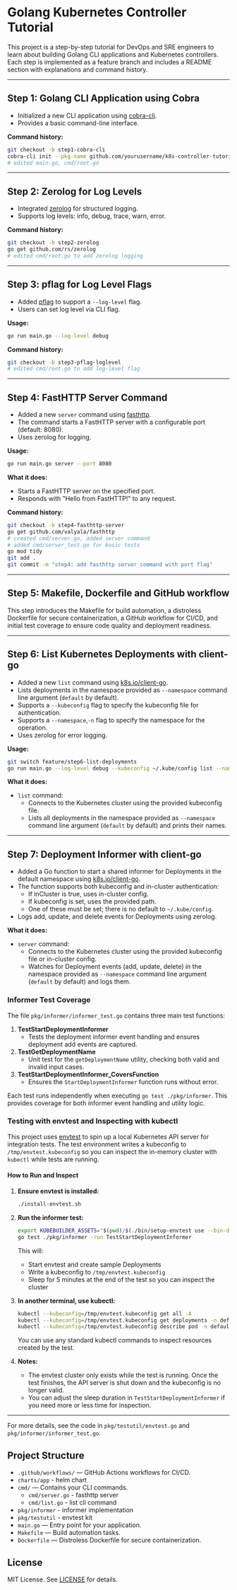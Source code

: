 # Golang Kubernetes Controller Tutorial

This project is a step-by-step tutorial for DevOps and SRE engineers to learn about building Golang CLI applications and Kubernetes controllers. Each step is implemented as a feature branch and includes a README section with explanations and command history.

---

## Step 1: Golang CLI Application using Cobra

- Initialized a new CLI application using [cobra-cli](https://github.com/spf13/cobra).
- Provides a basic command-line interface.

**Command history:**
```sh
git checkout -b step1-cobra-cli
cobra-cli init --pkg-name github.com/yourusername/k8s-controller-tutorial
# edited main.go, cmd/root.go
```

---

## Step 2: Zerolog for Log Levels

- Integrated [zerolog](https://github.com/rs/zerolog) for structured logging.
- Supports log levels: info, debug, trace, warn, error.

**Command history:**
```sh
git checkout -b step2-zerolog
go get github.com/rs/zerolog
# edited cmd/root.go to add zerolog logging
```

---

## Step 3: pflag for Log Level Flags

- Added [pflag](https://github.com/spf13/pflag) to support a `--log-level` flag.
- Users can set log level via CLI flag.

**Usage:**
```sh
go run main.go --log-level debug
```

**Command history:**
```sh
git checkout -b step3-pflag-loglevel
# edited cmd/root.go to add log-level flag
```
---
## Step 4: FastHTTP Server Command

- Added a new `server` command using [fasthttp](https://github.com/valyala/fasthttp).
- The command starts a FastHTTP server with a configurable port (default: 8080).
- Uses zerolog for logging.

**Usage:**
```sh
go run main.go server --port 8080
```

**What it does:**
- Starts a FastHTTP server on the specified port.
- Responds with "Hello from FastHTTP!" to any request.

**Command history:**
```sh
git checkout -b step4-fasthttp-server
go get github.com/valyala/fasthttp
# created cmd/server.go, added server command
# added cmd/server_test.go for basic tests
go mod tidy
git add .
git commit -m "step4: add fasthttp server command with port flag"
```
---
## Step 5: Makefile, Dockerfile and GitHub workflow

This step introduces the Makefile for build automation, a distroless Dockerfile for secure containerization, a GitHub workflow for CI/CD, and initial test coverage to ensure code quality and deployment readiness.

---
## Step 6: List Kubernetes Deployments with client-go

- Added a new `list` command using [k8s.io/client-go](https://github.com/kubernetes/client-go).
- Lists deployments in the namespace provided as `--namespace` command line argument (`default` by default).
- Supports a `--kubeconfig` flag to specify the kubeconfig file for authentication.
- Supports a `--namespace`,`-n` flag to specify the namespace for the operation.
- Uses zerolog for error logging.

**Usage:**
```sh
git switch feature/step6-list-deployments 
go run main.go --log-level debug --kubeconfig ~/.kube/config list --namespace default
```

**What it does:**
- `list` command:
    - Connects to the Kubernetes cluster using the provided kubeconfig file.
    - Lists all deployments in the namespace provided as `--namespace` command line argument (`default` by default) and prints their names.

---

## Step 7: Deployment Informer with client-go
- Added a Go function to start a shared informer for Deployments in the default namespace using [k8s.io/client-go](https://github.com/kubernetes/client-go).
- The function supports both kubeconfig and in-cluster authentication:
  - If inCluster is true, uses in-cluster config.
  - If kubeconfig is set, uses the provided path.
  - One of these must be set; there is no default to `~/.kube/config`.
- Logs add, update, and delete events for Deployments using zerolog.


**What it does:**
- `server` command:
    - Connects to the Kubernetes cluster using the provided kubeconfig file or in-cluster config.
    - Watches for Deployment events (add, update, delete) in the namespace provided as `--namespace` command line argument (`default` by default) and logs them.

### Informer Test Coverage

The file `pkg/informer/informer_test.go` contains three main test functions:

1. **TestStartDeploymentInformer**
   - Tests the deployment informer event handling and ensures deployment add events are captured.
2. **TestGetDeploymentName**
   - Unit test for the `getDeploymentName` utility, checking both valid and invalid input cases.
3. **TestStartDeploymentInformer_CoversFunction**
   - Ensures the `StartDeploymentInformer` function runs without error.

Each test runs independently when executing `go test ./pkg/informer`. This provides coverage for both informer event handling and utility logic.


### Testing with envtest and Inspecting with kubectl

This project uses [envtest](https://book.kubebuilder.io/reference/envtest.html) to spin up a local Kubernetes API server for integration tests. The test environment writes a kubeconfig to `/tmp/envtest.kubeconfig` so you can inspect the in-memory cluster with `kubectl` while tests are running.

#### How to Run and Inspect

1. **Ensure envtest is installed:**
   ```sh
   ./install-envtest.sh 
   ```

2. **Run the informer test:**
   ```sh
   export KUBEBUILDER_ASSETS="$(pwd)/$(./bin/setup-envtest use --bin-dir ./bin -p path)"
   go test ./pkg/informer -run TestStartDeploymentInformer
   ```
   This will:
   - Start envtest and create sample Deployments
   - Write a kubeconfig to `/tmp/envtest.kubeconfig`
   - Sleep for 5 minutes at the end of the test so you can inspect the cluster

3. **In another terminal, use kubectl:**
   ```sh
   kubectl --kubeconfig=/tmp/envtest.kubeconfig get all -A
   kubectl --kubeconfig=/tmp/envtest.kubeconfig get deployments -n default
   kubectl --kubeconfig=/tmp/envtest.kubeconfig describe pod -n default
   ```
   You can use any standard kubectl commands to inspect resources created by the test.

3. **Notes:**
   - The envtest cluster only exists while the test is running. Once the test finishes, the API server is shut down and the kubeconfig is no longer valid.
   - You can adjust the sleep duration in `TestStartDeploymentInformer` if you need more or less time for inspection.

---

For more details, see the code in `pkg/testutil/envtest.go` and `pkg/informer/informer_test.go`.

## Project Structure
- `.github/workflows/` — GitHub Actions workflows for CI/CD.
- `charts/app` - helm chart
- `cmd/` — Contains your CLI commands.
    - `cmd/server.go` - fasthttp server
    - `cmd/list.go` - list cli command
- `pkg/informer` - informer implementation
- `pkg/testutil` - envtest kit
- `main.go` — Entry point for your application.
- `Makefile` — Build automation tasks.
- `Dockerfile` — Distroless Dockerfile for secure containerization.

## License

MIT License. See [LICENSE](LICENSE) for details.

